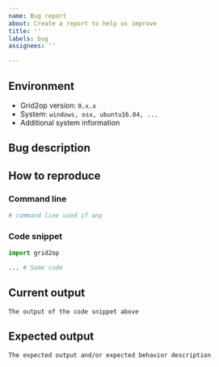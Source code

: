 ```yaml
---
name: Bug report
about: Create a report to help us improve
title: ''
labels: bug
assignees: ''

---
```


## Environment
 - Grid2op version: `0.x.x`
 - System: `windows, osx, ubuntu16.04, ...`
 - Additional system information

## Bug description
<!--A clear and concise description of what the bug is.-->


<!--A good method to find and fix bugs is explained here https://adv-r.hadley.nz/debugging.html#debugging-strategy 
(it's written for R, but this section is generic for most computer languages)
-->
<!--We cannot do steps 1, 2 and 3 for you, the closer you get to a concise piece of code highlighting the bug
the less time we'll spenf understanding it, and fixing it. And the more robust will be the fix as we'll most likely
write unit test to make sure the bug does not reappear in the future. This is why we insist on having 
"A clear and concise description of what the bug is"-->


## How to reproduce
<!--Explain in detail how to reproduce your issue. The easier it will be for us to
reproduce it, the faster we will be able to work on this.-->

### Command line
<!--Ideally, if we execute the following command, the bug will directly be reproduced. 
Here put the command line we have to execute-->
```bash
# command line used if any 
```

### Code snippet
<!--Expose the python code you want us to test-->
```python
import grid2op

... # Some code 
```

## Current output
<!--Describe the output you have-->
```
The output of the code snippet above
```

## Expected output
<!--Describe the output you desire-->
```
The expected output and/or expected behavior description
```
